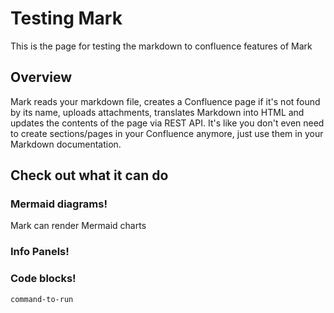 <!-- Space: OC -->
<!-- Parent: Testing Mark -->
<!-- Title: Test -->

<!-- Include: ../templates/disclaimer.md -->


# Testing Mark

This is the page for testing the markdown to confluence features of Mark

## Overview

Mark reads your markdown file, creates a Confluence page if it's not found by its name, uploads attachments, translates Markdown into HTML and updates the contents of the page via REST API. It's like you don't even need to create sections/pages in your Confluence anymore, just use them in your Markdown documentation.

## Check out what it can do

### Mermaid diagrams!
Mark can render Mermaid charts  

### Info Panels!

### Code blocks!

```bash
command-to-run
```

